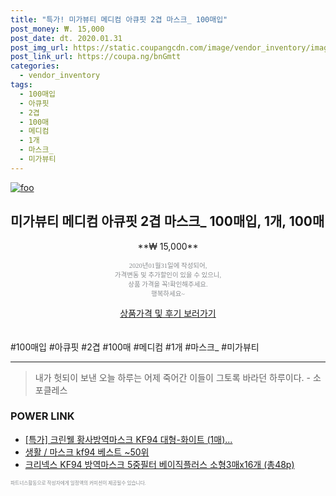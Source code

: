 ```yaml
--- 
title: "특가! 미가뷰티 메디컴 아큐핏 2겹 마스크_ 100매입" 
post_money: ₩. 15,000 
post_date: dt. 2020.01.31 
post_img_url: https://static.coupangcdn.com/image/vendor_inventory/images/2019/03/05/17/8/1cfd500f-0ea4-482a-8a5d-144bcbf06f77.jpg 
post_link_url: https://coupa.ng/bnGmtt 
categories: 
  - vendor_inventory 
tags: 
  - 100매입 
  - 아큐핏 
  - 2겹 
  - 100매 
  - 메디컴 
  - 1개 
  - 마스크_ 
  - 미가뷰티 
--- 
```

[![foo](https://static.coupangcdn.com/image/vendor_inventory/images/2019/03/05/17/8/1cfd500f-0ea4-482a-8a5d-144bcbf06f77.jpg)](https://coupa.ng/bnGmtt) 

## 미가뷰티 메디컴 아큐핏 2겹 마스크_ 100매입, 1개, 100매 
<p style="text-align: center;">**₩ 15,000**</p> 
<p style="text-align: center;"><span style="color: #898c8f; font-family: Georgia,Times,serif; font-size: 0.75em;">2020년01월31일에 작성되어, <br>가격변동 및 추가할인이 있을 수 있으니,<br> 상품 가격을 꼭!확인해주세요.<br>행복하세요~</span> 
</p>	 
<div markdown="0" style="text-align: center;"><a href="https://coupa.ng/bnGmtt" class="btn btn--success">상품가격 및 후기 보러가기</a></div> 
<br><br> 
  #100매입 #아큐핏 #2겹 #100매 #메디컴 #1개 #마스크_ #미가뷰티 
<hr> 

> 내가 헛되이 보낸 오늘 하루는 어제 죽어간 이들이 그토록 바라던 하루이다. - 소포클레스 


### POWER LINK

* <a href="https://blog.naver.com/sakai111/221790780273" target="_blank">[특가] 크린웰 황사방역마스크 KF94 대형-화이트 (1매)...</a>
* <a href="https://blog.naver.com/santokki14/221789434144" target="_blank">생활 / 마스크 kf94 베스트 ~50위</a>
* <a href="https://blog.naver.com/santokki14/221787221765" target="_blank">크리넥스 KF94 방역마스크 5중필터 베이직플러스 소형3매x16개 (총48p)</a>

<span style="color: #898c8f; font-family: Georgia,Times,serif; font-size: 0.55em;">파트너스활동으로 작성자에게 일정액의 커미션이 제공될수 있습니다.</span> 
